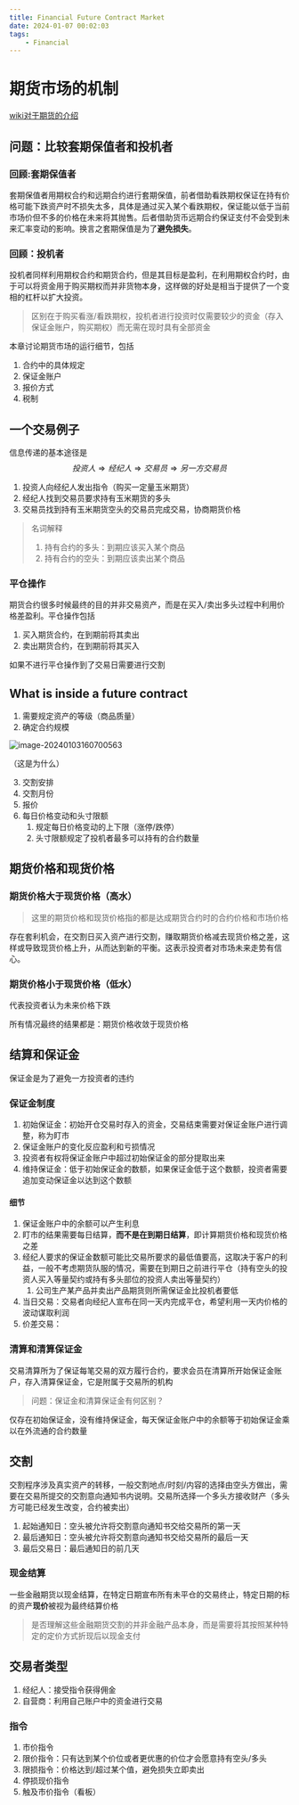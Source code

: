 ```yaml
---
title: Financial Future Contract Market
date: 2024-01-07 00:02:03
tags:
    - Financial
---
```

# 期货市场的机制

[wiki对于期货的介绍](https://zh.wikipedia.org/wiki/%E6%9C%9F%E8%B4%A7#%E6%9C%9F%E8%B2%A8%E7%9A%84%E5%9F%BA%E6%9C%AC%E5%88%B6%E5%BA%A6)

## 问题：比较套期保值者和投机者

### 回顾:套期保值者

套期保值者用期权合约和远期合约进行套期保值，前者借助看跌期权保证在持有价格可能下跌资产时不损失太多，具体是通过买入某个看跌期权，保证能以低于当前市场价但不多的价格在未来将其抛售。后者借助货币远期合约保证支付不会受到未来汇率变动的影响。换言之套期保值是为了**避免损失**。

### 回顾：投机者

投机者同样利用期权合约和期货合约，但是其目标是盈利，在利用期权合约时，由于可以将资金用于购买期权而并非货物本身，这样做的好处是相当于提供了一个变相的杠杆以扩大投资。

> 区别在于购买看涨/看跌期权，投机者进行投资时仅需要较少的资金（存入保证金账户，购买期权）而无需在现时具有全部资金

本章讨论期货市场的运行细节，包括

1. 合约中的具体规定
2. 保证金账户
3. 报价方式
4. 税制

## 一个交易例子

信息传递的基本途径是
$$
投资人\Rightarrow 经纪人\Rightarrow 交易员\Rightarrow 另一方交易员
$$

1. 投资人向经纪人发出指令（购买一定量玉米期货）
2. 经纪人找到交易员要求持有玉米期货的多头
3. 交易员找到持有玉米期货空头的交易员完成交易，协商期货价格

> 名词解释
>
> 1. 持有合约的多头：到期应该买入某个商品
> 2. 持有合约的空头：到期应该卖出某个商品

### 平仓操作

期货合约很多时候最终的目的并非交易资产，而是在买入/卖出多头过程中利用价格差盈利。平仓操作包括

1. 买入期货合约，在到期前将其卖出
2. 卖出期货合约，在到期前将其买入

如果不进行平仓操作到了交易日需要进行交割

## What is inside a future contract

1. 需要规定资产的等级（商品质量）
2. 确定合约规模

![image-20240103160700563](C:\Users\Lenovo\AppData\Roaming\Typora\typora-user-images\image-20240103160700563.png)

（这是为什么）

3. 交割安排
4. 交割月份
5. 报价
6. 每日价格变动和头寸限额
   1. 规定每日价格变动的上下限（涨停/跌停）
   2. 头寸限额规定了投机者最多可以持有的合约数量

## 期货价格和现货价格

### 期货价格大于现货价格（高水）

> 这里的期货价格和现货价格指的都是达成期货合约时的合约价格和市场价格

存在套利机会，在交割日买入资产进行交割，赚取期货价格减去现货价格之差，这样或导致现货价格上升，从而达到新的平衡。这表示投资者对市场未来走势有信心。

### 期货价格小于现货价格（低水）

代表投资者认为未来价格下跌

所有情况最终的结果都是：期货价格收敛于现货价格

## 结算和保证金

保证金是为了避免一方投资者的违约

### 保证金制度

1. 初始保证金：初始开仓交易时存入的资金，交易结束需要对保证金账户进行调整，称为盯市
2. 保证金账户的变化反应盈利和亏损情况
3. 投资者有权将保证金账户中超过初始保证金的部分提取出来
4. 维持保证金：低于初始保证金的数额，如果保证金低于这个数额，投资者需要追加变动保证金以达到这个数额

#### 细节

1. 保证金账户中的余额可以产生利息
2. 盯市的结果需要每日结算，**而不是在到期日结算**，即计算期货价格和现货价格之差
3. 经纪人要求的保证金数额可能比交易所要求的最低值要高，这取决于客户的利益，一般不考虑期货队服的情况，需要在到期日之前进行平仓（持有空头的投资人买入等量契约或持有多头部位的投资人卖出等量契约）
   1. 公司生产某产品并卖出产品期货则所需保证金比投机者要低
4. 当日交易：交易者向经纪人宣布在同一天内完成平仓，希望利用一天内价格的波动谋取利润
5. 价差交易：

### 清算和清算保证金

交易清算所为了保证每笔交易的双方履行合约，要求会员在清算所开始保证金账户，存入清算保证金，它是附属于交易所的机构

> 问题：保证金和清算保证金有何区别？

仅存在初始保证金，没有维持保证金，每天保证金账户中的余额等于初始保证金乘以在外流通的合约数量

## 交割

交割程序涉及真实资产的转移，一般交割地点/时刻/内容的选择由空头方做出，需要在交易所提交的交割意向通知书内说明。交易所选择一个多头方接收财产（多头方可能已经发生改变，合约被卖出）

1. 起始通知日：空头被允许将交割意向通知书交给交易所的第一天
2. 最后通知日：空头被允许将交割意向通知书交给交易所的最后一天
3. 最后交易日：最后通知日的前几天

### 现金结算

一些金融期货以现金结算，在特定日期宣布所有未平仓的交易终止，特定日期的标的资产**现价**被视为最终结算价格

> 是否理解这些金融期货交割的并非金融产品本身，而是需要将其按照某种特定的定价方式折现后以现金支付

## 交易者类型

1. 经纪人：接受指令获得佣金
2. 自营商：利用自己账户中的资金进行交易

### 指令

1. 市价指令
2. 限价指令：只有达到某个价位或者更优惠的价位才会愿意持有空头/多头
3. 限损指令：价格达到/超过某个值，避免损失立即卖出
4. 停损现价指令
5. 触及市价指令（看板）
